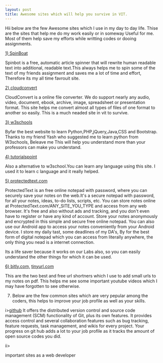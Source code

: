 ```yaml
---
layout: post
title: Awesome sites which will help you survive in VIT.
---
```

Hii below are the few Awesome sites which I use in my day to day life. Thise are the sites that help me do my work easily or in someway Useful for me. Most of them help save my efforts while writting codes or dooing assignments.

<a href="https://spinbot.com/">1) SpinBoat</a>

 Spinbot is a free, automatic article spinner that will rewrite human readable text into additional, readable text.This always helps me to spin some of the text of my friends assignment and saves me a lot of time and effort, Therefore its my all time favrouit site.

<a href="https://cloudconvert.com/">2) cloudconvert</a>

 CloudConvert is a online file converter. We do support nearly any audio, video, document, ebook, archive, image, spreadsheet or presentation format. This site helps me convert almost all types of files of one format to another so easily. This is a much neaded site in vit to survive.

<a href="https://www.w3schools.com/">3) w3schools</a>

 Byfar the best website to learn Python,PHP,jQuery,Java,CSS and Bootstrap. Thanks to my friend Yash who suggested me to learn python from W3schools, Beleave me This will help you understand more than your professors can make you understand.

<a href="https://www.tutorialspoint.com/index.htm">4) tutorialspoint</a>

Also a alternative to w3school.You can learn any language using this site. I used it to learn c language and it really helped.

<a href="https://www.protectedtext.com/">5) protectedtext.com</a>

ProtectedText is an free online notepad with password, where you can securely save your notes on the web.It's a secure notepad with password, for all your notes, ideas, to-do lists, scripts, etc. You can store notes online at ProtectedText.com/ANY_SITE_YOU_TYPE and access from any web browser. It's free and also without ads and tracking, and you don't even have to register or have any kind of account. Store your notes anonymously and encrypted in this simple and secure free online notepad. You can also use our Android app to access your notes conveniently from your Android device.
I store my daily tast, some deadlines of my DA's, By for the best form of digital notepad which you can access from literally anywhere, the only thing you nead is a internet connection.

Its a life saver because it works on our Labs also, so you can easily understand the other things for which it can be used.  

<a href="https://bitly.com/">6) bitly.com,</a> <a href="https://tinyurl.com/">tinyurl.com</a>

This are the two best and free url shortners which I use to add small urls to my notes on pdf. This helps me see some important youtube videos which I may have forgotten to see otherwise.

7) Below are the few common sites which are very pepular among the coders, this helps to improve your job profile as well as your skills.

i><a href="https://github.com/">github</a>
It offers the distributed version control and source code management (SCM) functionality of Git, plus its own features. It provides access control and several collaboration features such as bug tracking, feature requests, task management, and wikis for every project. Your progress on git hub adds a lot to your job profile as it tracks the amount of open source codes you did.

ii>

<a href="https://novoresume.com/"></a>
<a href="https://materializecss.com/"></a>
<a href="https://www.mentimeter.com/"></a>
<a href="https://getbootstrap.com/"></a>
<a href="https://hackerthemes.com/bootstrap-cheatsheet/"></a>
<a href="https://www.flaticon.com/"></a>
<a href="https://fontawesome.com/"></a>

important sites as a web developer



